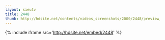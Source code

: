 ```yaml
---
layout: sieutv
title: 2448
thumb: http://hdsite.net/contents/videos_screenshots/2000/2448/preview_360p.mp4.jpg
---
```

{% include iframe src='http://hdsite.net/embed/2448' %}
 
